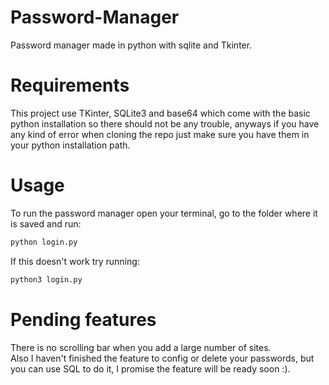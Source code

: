 # Password-Manager
Password manager made in python with sqlite and Tkinter.  

# Requirements  
This project use TKinter, SQLite3 and base64 which come with the basic python installation so there should not be any trouble, anyways if you have any kind of error when cloning the repo just make sure you have them in your python installation path.  

# Usage 
To run the password manager open your terminal, go to the folder where it is saved and run: 

```bash
python login.py
```
If this doesn't work try running: 

```bash
python3 login.py
```

# Pending features
There is no scrolling bar when you add a large number of sites.  
Also I haven't finished the feature to config or delete your passwords, but you can use SQL to do it, I promise the feature will be ready soon :).  


